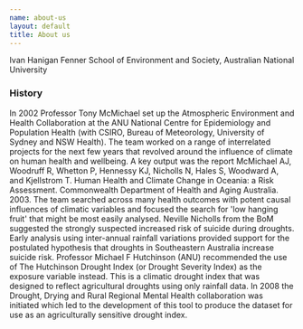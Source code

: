 ```yaml
--- 
name: about-us
layout: default
title: About us
---
```


Ivan Hanigan
Fenner School of Environment and Society, Australian National University

### History

In 2002 Professor Tony McMichael set up the Atmospheric Environment and Health Collaboration at the ANU National Centre for Epidemiology and Population Health (with CSIRO, Bureau of Meteorology, University of Sydney and NSW Health). The team worked on a range of interrelated projects for the next few years that revolved around the influence of climate on human health and wellbeing. A key output was the report McMichael AJ, Woodruff R, Whetton P, Hennessy KJ, Nicholls N, Hales S, Woodward A, and Kjellstrom T. Human Health and Climate Change in Oceania: a Risk Assessment. Commonwealth Department of Health and Aging Australia. 2003. The team searched across many health outcomes with potent causal influences of climatic variables and focused the search for 'low hanging fruit' that might be most easily analysed. Neville Nicholls from the BoM suggested the strongly suspected increased risk of suicide during droughts. Early analysis using inter-annual rainfall variations provided support for the postulated hypothesis that droughts in Southeastern Australia increase suicide risk. Professor Michael F Hutchinson (ANU) recommended the use of The Hutchinson Drought Index (or Drought Severity Index) as the exposure variable instead. This is a climatic drought index that was designed to reflect agricultural droughts using only rainfall data.	In 2008 the Drought, Drying and Rural Regional Mental Health collaboration was initiated which led to the development of this tool to produce the dataset for use as an agriculturally sensitive drought index.
